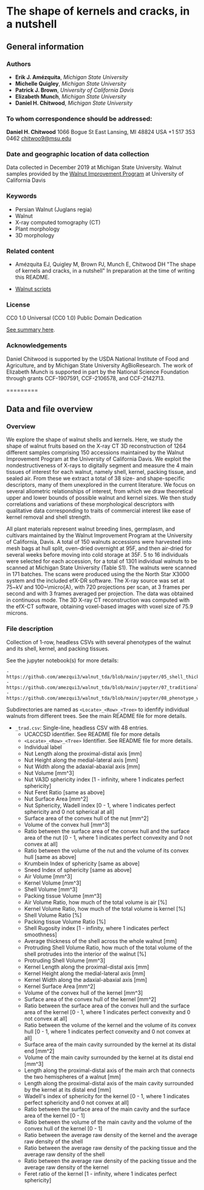 # The shape of kernels and cracks, in a nutshell

## General information

### Authors

- **Erik J. Amézquita**, _Michigan State University_
- **Michelle Quigley**, _Michigan State University_
- **Patrick J. Brown**, _University of California Davis_
- **Elizabeth Munch**, _Michigan State University_
- **Daniel H. Chitwood**, _Michigan State University_

### To whom correspondence should be addressed:

**Daniel H. Chitwood**
1066 Bogue St
East Lansing, MI 48824
USA
+1 517 353 0462
chitwoo9@msu.edu

### Date and geographic location of data collection

Data collected in December 2019 at Michigan State University. Walnut samples provided by the [Walnut Improvement Program](https://fruitsandnuts.ucdavis.edu/collaborators/california-walnut-board/reports) at University of California Davis

### Keywords

- Persian Walnut (Juglans regia)
- Walnut
- X-ray computed tomography (CT)
- Plant morphology
- 3D morphology

### Related content

- Amézquita EJ, Quigley M, Brown PJ, Munch E, Chitwood DH "The shape of kernels and cracks, in a nutshell" In preparation at the time of writing this README.

- [Walnut scripts](https://github.com/amezqui3/walnut_tda)

### License

CC0 1.0 Universal (CC0 1.0)
Public Domain Dedication 

[See summary here](https://creativecommons.org/publicdomain/zero/1.0/).

### Acknowledgements

Daniel Chitwood is supported by the USDA National Institute of Food and Agriculture, and by Michigan State University AgBioResearch. The work of Elizabeth Munch is supported in part by the National Science Foundation through grants CCF-1907591, CCF-2106578, and CCF-2142713.

=========

## Data and file overview

### Overview

We explore the shape of walnut shells and kernels. Here, we study the shape of walnut fruits based on the X-ray CT 3D reconstruction of 1264 different samples comprising 150 accessions maintained by the Walnut Improvement Program at the University of California Davis. We exploit the nondestructiveness of X-rays to digitally segment and measure the 4 main tissues of interest for each walnut, namely shell, kernel, packing tissue, and sealed air. From these we extract a total of 38 size- and shape-specific descriptors, many of them unexplored in the current literature. We focus on several allometric relationships of interest, from which we draw theoretical upper and lower bounds of possible walnut and kernel sizes. We then study correlations and variations of these morphological descriptors with qualitative data corresponding to traits of commercial interest like ease of kernel removal and shell strength.

All plant materials represent walnut breeding lines, germplasm, and cultivars maintained by the Walnut Improvement Program at the University of California, Davis. A total of 150 walnuts accessions were harvested into mesh bags at hull split, oven-dried overnight at 95F, and then air-dried for several weeks before moving into cold storage at 35F. 5 to 16 individuals were selected for each accession, for a total of 1301 individual walnuts to be scanned at Michigan State University (Table S1). The walnuts were scanned in 171 batches. The scans were produced using the the North Star X3000 system and the included efX-DR software. The X-ray source was set at 75~kV and 100~\micro{A}, with 720 projections per scan, at 3 frames per second and with 3 frames averaged per projection. The data was obtained in continuous mode. The 3D X-ray CT reconstruction was computed with the efX-CT software, obtaining voxel-based images with voxel size of 75.9 microns.

### File description

Collection of 1-row, headless CSVs with several phenotypes of the walnut and its shell, kernel, and packing tissues.

See the jupyter notebook(s) for more details:

```
- https://github.com/amezqui3/walnut_tda/blob/main/jupyter/05_shell_thickness.ipynb
- https://github.com/amezqui3/walnut_tda/blob/main/jupyter/07_traditional_phenotyping.ipynb
- https://github.com/amezqui3/walnut_tda/blob/main/jupyter/08_phenotype_wrangling.ipynb
```

Subdirectories are named as `<Locate>_<Row>_<Tree>` to idenfify individual walnuts from different trees. See the main README file for more details.

- `_trad.csv`: Single-line, headless CSV with 48 entries.
    - UCACCSD identifier. See README file for more details
    - `<Locate>_<Row>_<Tree>` Identifier. See README file for more details.
    - Individual label
    - Nut Length along the proximal-distal axis [mm]
    - Nut Height along the medial-lateral axis [mm]
    - Nut Width along the adaxial-abaxial axis [mm]
    - Nut Volume [mm^3]
    - Nut VA3D sphericity index [1 - infinity, where 1 indicates perfect sphericity]
    - Nut Feret Ratio [same as above]
    - Nut Surface Area [mm^2]
    - Nut Sphericity, Wadell index [0 - 1, where 1 indicates perfect sphericity and 0 not spherical at all]
    - Surface area of the convex hull of the nut [mm^2]
    - Volume of the convex hull [mm^3]
    - Ratio between the surface area of the convex hull and the surface area of the nut [0 - 1, where 1 indicates perfect convexity and 0 not convex at all]
    - Ratio between the volume of the nut and the volume of its convex hull [same as above]
    - Krumbein Index of sphericity [same as above]
    - Sneed Index of sphericity [same as above]
    - Air Volume [mm^3]
    - Kernel Volume [mm^3]
    - Shell Volume [mm^3]
    - Packing tissue Volume [mm^3]
    - Air Volume Ratio, how much of the total volume is air [%]
    - Kernel Volume Ratio, how much of the total volume is kernel [%]
    - Shell Volume Ratio [%]
    - Packing tissue Volume Ratio [%]
    - Shell Rugosity index [1 - infinity, where 1 indicates perfect smoothness] 
    - Average thickness of the shell across the whole walnut [mm]
    - Protruding Shell Volume Ratio, how much of the total volume of the shell protrudes into the interior of the walnut [%]
    - Protruding Shell Volume [mm^3]
    - Kernel Length along the proximal-distal axis [mm]
    - Kernel Height along the medial-lateral axis [mm]
    - Kernel Width along the adaxial-abaxial axis [mm]
    - Kernel Surface Area [mm^2]
    - Volume of the convex hull of the kernel [mm^3]
    - Surface area of the convex hull of the kernel [mm^2]
    - Ratio between the surface area of the convex hull and the surface area of the kernel [0 - 1, where 1 indicates perfect convexity and 0 not convex at all]
    - Ratio between the volume of the kernel and the volume of its convex hull [0 - 1, where 1 indicates perfect convexity and 0 not convex at all]
    - Surface area of the main cavity surrounded by the kernel at its distal end [mm^2]
    - Volume of the main cavity surrounded by the kernel at its distal end [mm^3]
    - Length along the proximal-distal axis of the main arch that connects the two hemispheres of a walnut [mm]
    - Length along the proximal-distal axis of the main cavity surrounded by the kernel at its distal end [mm]
    - Wadell's index of sphericity for the kernel [0 - 1, where 1 indicates perfect sphericity and 0 not convex at all]
    - Ratio between the surface area of the main cavity and the surface area of the kernel [0 - 1]
    - Ratio between the volume of the main cavity and the volume of the convex hull of the kernel [0 - 1]
    - Ratio between the average raw density of the kernel and the average raw density of the shell
    - Ratio between the average raw density of the packing tissue and the average raw density of the shell
    - Ratio between the average raw density of the packing tissue and the average raw density of the kernel
    - Feret ratio of the kernel [1 - infinity, where 1 indicates perfect sphericity]
    
